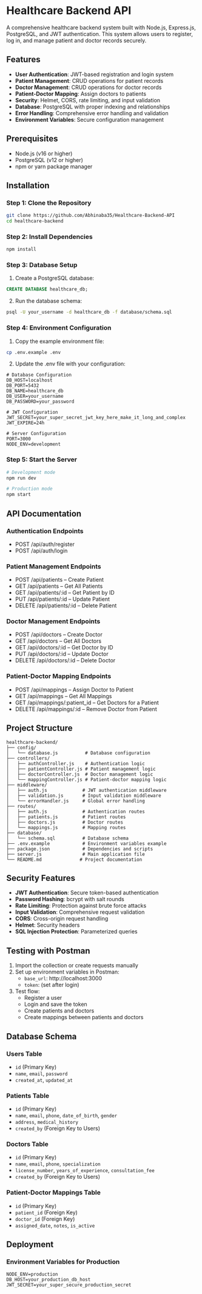 # Healthcare Backend API

A comprehensive healthcare backend system built with Node.js, Express.js, PostgreSQL, and JWT authentication. This system allows users to register, log in, and manage patient and doctor records securely.

## Features

- **User Authentication**: JWT-based registration and login system
- **Patient Management**: CRUD operations for patient records
- **Doctor Management**: CRUD operations for doctor records
- **Patient-Doctor Mapping**: Assign doctors to patients
- **Security**: Helmet, CORS, rate limiting, and input validation
- **Database**: PostgreSQL with proper indexing and relationships
- **Error Handling**: Comprehensive error handling and validation
- **Environment Variables**: Secure configuration management

## Prerequisites

- Node.js (v16 or higher)
- PostgreSQL (v12 or higher)
- npm or yarn package manager

## Installation

### Step 1: Clone the Repository
```bash
git clone https://github.com/Abhinaba35/Healthcare-Backend-API
cd healthcare-backend
```

### Step 2: Install Dependencies
```bash
npm install
```

### Step 3: Database Setup
1. Create a PostgreSQL database:
```sql
CREATE DATABASE healthcare_db;
```

2. Run the database schema:
```bash
psql -U your_username -d healthcare_db -f database/schema.sql
```

### Step 4: Environment Configuration
1. Copy the example environment file:
```bash
cp .env.example .env
```

2. Update the .env file with your configuration:
```env
# Database Configuration
DB_HOST=localhost
DB_PORT=5432
DB_NAME=healthcare_db
DB_USER=your_username
DB_PASSWORD=your_password

# JWT Configuration
JWT_SECRET=your_super_secret_jwt_key_here_make_it_long_and_complex
JWT_EXPIRE=24h

# Server Configuration
PORT=3000
NODE_ENV=development
```

### Step 5: Start the Server
```bash
# Development mode
npm run dev

# Production mode
npm start
```

## API Documentation

### Authentication Endpoints
- POST /api/auth/register
- POST /api/auth/login

### Patient Management Endpoints
- POST /api/patients – Create Patient
- GET /api/patients – Get All Patients
- GET /api/patients/:id – Get Patient by ID
- PUT /api/patients/:id – Update Patient
- DELETE /api/patients/:id – Delete Patient

### Doctor Management Endpoints
- POST /api/doctors – Create Doctor
- GET /api/doctors – Get All Doctors
- GET /api/doctors/:id – Get Doctor by ID
- PUT /api/doctors/:id – Update Doctor
- DELETE /api/doctors/:id – Delete Doctor

### Patient-Doctor Mapping Endpoints
- POST /api/mappings – Assign Doctor to Patient
- GET /api/mappings – Get All Mappings
- GET /api/mappings/:patient_id – Get Doctors for a Patient
- DELETE /api/mappings/:id – Remove Doctor from Patient

## Project Structure

```
healthcare-backend/
├── config/
│   └── database.js          # Database configuration
├── controllers/
│   ├── authController.js    # Authentication logic
│   ├── patientController.js # Patient management logic
│   ├── doctorController.js  # Doctor management logic
│   └── mappingController.js # Patient-doctor mapping logic
├── middleware/
│   ├── auth.js             # JWT authentication middleware
│   ├── validation.js       # Input validation middleware
│   └── errorHandler.js     # Global error handling
├── routes/
│   ├── auth.js             # Authentication routes
│   ├── patients.js         # Patient routes
│   ├── doctors.js          # Doctor routes
│   └── mappings.js         # Mapping routes
├── database/
│   └── schema.sql          # Database schema
├── .env.example            # Environment variables example
├── package.json            # Dependencies and scripts
├── server.js               # Main application file
└── README.md              # Project documentation
```

## Security Features

- **JWT Authentication**: Secure token-based authentication
- **Password Hashing**: bcrypt with salt rounds
- **Rate Limiting**: Protection against brute force attacks
- **Input Validation**: Comprehensive request validation
- **CORS**: Cross-origin request handling
- **Helmet**: Security headers
- **SQL Injection Protection**: Parameterized queries

## Testing with Postman

1. Import the collection or create requests manually
2. Set up environment variables in Postman:
   - `base_url`: http://localhost:3000
   - `token`: (set after login)
3. Test flow:
   - Register a user
   - Login and save the token
   - Create patients and doctors
   - Create mappings between patients and doctors

## Database Schema

### Users Table
- `id` (Primary Key)
- `name`, `email`, `password`
- `created_at`, `updated_at`

### Patients Table
- `id` (Primary Key)
- `name`, `email`, `phone`, `date_of_birth`, `gender`
- `address`, `medical_history`
- `created_by` (Foreign Key to Users)

### Doctors Table
- `id` (Primary Key)
- `name`, `email`, `phone`, `specialization`
- `license_number`, `years_of_experience`, `consultation_fee`
- `created_by` (Foreign Key to Users)

### Patient-Doctor Mappings Table
- `id` (Primary Key)
- `patient_id` (Foreign Key)
- `doctor_id` (Foreign Key)
- `assigned_date`, `notes`, `is_active`

## Deployment

### Environment Variables for Production
```env
NODE_ENV=production
DB_HOST=your_production_db_host
JWT_SECRET=your_super_secure_production_secret
```

